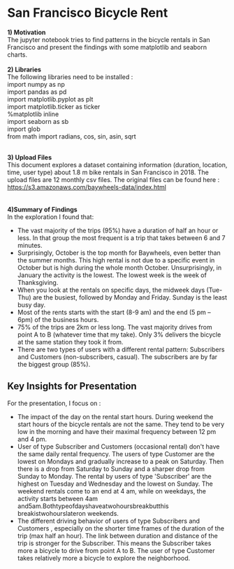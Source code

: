 # San Francisco Bicycle Rent
**1) Motivation** </br>
The jupyter notebook tries to find patterns in the bicycle rentals in San Francisco and present the findings with some matplotlib and seaborn charts.</br>
</br>
**2) Libraries** </br>
The following libraries need to be installed : </br>
import numpy as np </br>
import pandas as pd </br>
import matplotlib.pyplot as plt </br>
import matplotlib.ticker as ticker </br>
%matplotlib inline </br>
import seaborn as sb </br>
import glob </br>
from math import radians, cos, sin, asin, sqrt</br>
</br>

**3) Upload Files**</br>
This document explores a dataset containing information (duration, location, time, user type) about 1.8 m bike rentals in San Francisco in 2018.
The upload files are 12 monthly csv files. The original files can be found here :
https://s3.amazonaws.com/baywheels-data/index.html </br>
</br>
<br>
**4)Summary of Findings** </br>
In the exploration I found that: </br>
- The vast majority of the trips (95%) have a duration of half an hour or less. In that
group the most frequent is a trip that takes between 6 and 7 minutes.</br>
- Surprisingly, October is the top month for Baywheels, even better than the summer
months. This high rental is not due to a specific event in October but is high during the whole month October. Unsurprisingly, in January the activity is the lowest. The lowest week is the week of Thanksgiving.</br>
- When you look at the rentals on specific days, the midweek days (Tue-Thu) are the busiest, followed by Monday and Friday. Sunday is the least busy day.</br>
- Most of the rents starts with the start (8-9 am) and the end (5 pm – 6pm) of the business hours. </br>
- 75% of the trips are 2km or less long. The vast majority drives from point A to B (whatever time that my take). Only 3% delivers the bicycle at the same station they took it from.</br>
- There are two types of users with a different rental pattern: Subscribers and Customers (non-subscribers, casual). The subscribers are by far the biggest group (85%).</br>
## Key Insights for Presentation
For the presentation, I focus on :
- The impact of the day on the rental start hours. During weekend the start hours of the
bicycle rentals are not the same. They tend to be very low in the morning and have their maximal frequency between 12 pm and 4 pm.</br>
- User of type Subscriber and Customers (occasional rental) don't have the same daily rental frequency. The users of type Customer are the lowest on Mondays and gradually increase to a peak on Saturday. Then there is a drop from Saturday to Sunday and a sharper drop from Sunday to Monday. The rental by users of type 'Subscriber' are the highest on Tuesday and Wednesday and the lowest on Sunday.
 The weekend rentals come to an end at 4 am, while on weekdays, the activity starts between 4am
 and5am.Bothtypeofdayshaveatwohoursbreakbutthis breakistwohourslateron
 weekends.</br>
- The different driving behavior of users of type Subscribers and Customers , especially on the shorter time frames of the duration of the trip (max half an hour). The link between duration and distance of the trip is stronger for the Subscriber. This means the Subscriber takes more a bicycle to drive from point A to B. The user of type Customer takes relatively more a bicycle to explore the neighborhood.

